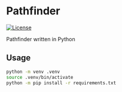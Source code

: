 # Pathfinder

[![License](https://img.shields.io/badge/license-MIT-blue.svg)](LICENSE)

Pathfinder written in Python

## Usage

```bash
python -m venv .venv
source .venv/bin/activate
python -m pip install -r requirements.txt
```
